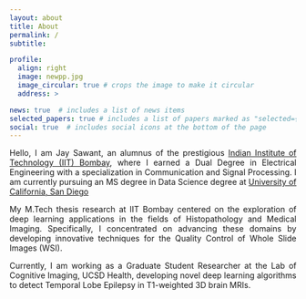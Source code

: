 ```yaml
---
layout: about
title: About
permalink: /
subtitle:

profile:
  align: right
  image: newpp.jpg
  image_circular: true # crops the image to make it circular
  address: >

news: true  # includes a list of news items
selected_papers: true # includes a list of papers marked as "selected={true}"
social: true  # includes social icons at the bottom of the page
---
```

<p align="justify">
Hello, I am Jay Sawant, an alumnus of the prestigious <a href = "https://www.iitb.ac.in/"> Indian Institute of Technology (IIT) Bombay</a>, where I earned a Dual Degree in Electrical Engineering with a specialization in Communication and Signal Processing. I am currently pursuing an MS degree in Data Science degree at <a href="https://ucsd.edu"> University of California, San Diego </a>
</p>


<p align="justify">My M.Tech thesis research at IIT Bombay centered on the exploration of deep learning applications in the fields of Histopathology and Medical Imaging. Specifically, I concentrated on advancing these domains by developing innovative techniques for the Quality Control of Whole Slide Images (WSI).</p>

<p align="justify">Currently, I am working as a Graduate Student Researcher at the Lab of Cognitive Imaging, UCSD Health, developing novel deep learning algorithms to detect Temporal Lobe Epilepsy in T1-weighted 3D brain MRIs.</p>

<p align="justify">  </p>

<!--- Put your address / P.O. box / other info right below your picture. You can also disable any these elements by editing `profile` property of the YAML header of your `_pages/about.md`. Edit `_bibliography/papers.bib` and Jekyll will render your [publications page](/al-folio/publications/) automatically.

Link to your social media connections, too. This theme is set up to use [Font Awesome icons](http://fortawesome.github.io/Font-Awesome/) and [Academicons](https://jpswalsh.github.io/academicons/), like the ones below. Add your Facebook, Twitter, LinkedIn, Google Scholar, or just disable all of them. -->
